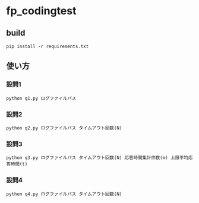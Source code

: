 # fp_codingtest

## build
```
pip install -r requirements.txt
```
## 使い方
### 設問1
```
python q1.py ログファイルパス
```

### 設問2
```
python q2.py ログファイルパス タイムアウト回数(N)
```

### 設問3
```
python q3.py ログファイルパス タイムアウト回数(N) 応答時間集計件数(m) 上限平均応答時間(t)
```

### 設問4
```
python q4.py ログファイルパス タイムアウト回数(N)
```
